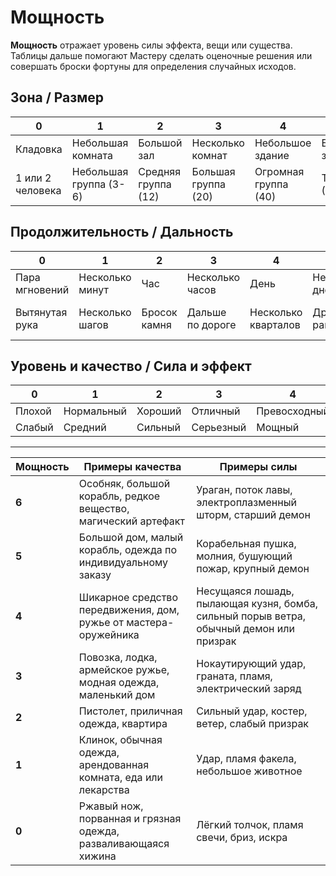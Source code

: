 # Мощность

**Мощность** отражает уровень силы эффекта, вещи или существа. Таблицы дальше помогают Мастеру сделать оценочные решения или совершать броски фортуны для определения случайных исходов.

## Зона / Размер

0  | 1  | 2  | 3  | 4  | 5  | 6  
--|---|---|---|---|---|--
Кладовка  | Небольшая комната   | Большой зал   | Несколько комнат | Небольшое здание   | Большое здание | Квартал
1 или 2 человека  | Небольшая группа (3-6)  |  Средняя группа (12) |  Большая группа (20) | Огромная группа (40)  | Толпа (80)  |  Орда (160)

## Продолжительность / Дальность

0  | 1  | 2  | 3  | 4  | 5  | 6  
--|---|---|---|---|---|--
Пара мгновений  | Несколько минут   | Час   | Несколько часов | День  | Несколько дней | Неделя
Вытянутая рука  | Несколько шагов  |  Бросок камня |  Дальше по дороге | Несколько кварталов | Другой район | Другой конец города

## Уровень и качество / Сила и эффект

0  | 1  | 2  | 3  | 4  | 5  | 6  
--|---|---|---|---|---|--
Плохой  | Нормальный   | Хороший   | Отличный | Превосходный  | Безупречный | Легендарный
Слабый  | Средний  | Сильный | Серьезный | Мощный | Подавляющий | Разрушительный

---

Мощность | Примеры качества  | Примеры силы
--|--|-
**6** | Особняк, большой корабль, редкое вещество, магический артефакт  |  Ураган, поток лавы, электроплазменный шторм, старший демон
**5** | Большой дом, малый корабль, одежда по индивидуальному заказу | Корабельная пушка, молния, бушующий пожар, крупный демон
**4** | Шикарное средство передвижения, дом, ружье от мастера-оружейника |  Несущаяся лошадь, пылающая кузня, бомба, сильный порыв ветра, обычный демон или призрак
**3** | Повозка, лодка, армейское ружье, модная одежда, маленький дом |  Нокаутирующий удар, граната, пламя, электрический заряд
**2** | Пистолет, приличная одежда, квартира | Сильный удар, костер, ветер, слабый призрак
**1** | Клинок, обычная одежда, арендованная комната, еда или лекарства |  Удар, пламя факела, небольшое животное
**0** | Ржавый нож, порванная и грязная одежда, разваливающаяся хижина |  Лёгкий толчок, пламя свечи, бриз, искра
